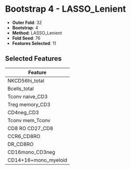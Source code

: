 # Bootstrap 4 - LASSO_Lenient

- **Outer Fold**: 32
- **Bootstrap**: 4
- **Method**: LASSO_Lenient
- **Fold Seed**: 76
- **Features Selected**: 11

## Selected Features

| Feature |
|---------|
| NKCD56hi_total |
| Bcells_total |
| Tconv naive_CD3 |
| Treg memory_CD3 |
| CD4neg_CD3 |
| Tconv mem_Tconv |
| CD8 RO CD27_CD8 |
| CCR6_CD8RO |
| DR_CD8RO |
| CD16mono_CD3neg |
| CD14+16+mono_myeloid |
